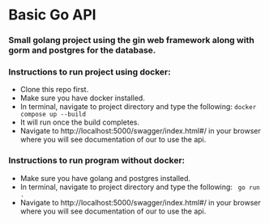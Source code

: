 # Basic Go API


### Small golang project using the gin web framework along with gorm and postgres for the database.

### Instructions to run project using docker:


- Clone this repo first.
- Make sure you have docker installed.
- In terminal, navigate to project directory and type the following:
``` docker compose up --build ```
- It will run once the build completes.
- Navigate to http://localhost:5000/swagger/index.html#/ in your browser where you will see documentation of our to use the api.

### Instructions to run program without docker:

- Make sure you have golang and postgres installed.
- In terminal, navigate to project directory and type the following:
``` go run .```
- Navigate to http://localhost:5000/swagger/index.html#/ in your browser where you will see documentation of our to use the api.
